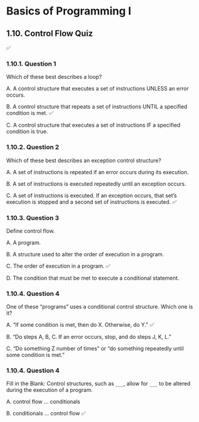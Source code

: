 # Basics of Programming I
## 1.10. Control Flow Quiz

✅

### 1.10.1. Question 1

Which of these best describes a loop?


A. A control structure that executes a set of instructions UNLESS an error occurs.

B. A control structure that repeats a set of instructions UNTIL a specified condition is met. ✅

C. A control structure that executes a set of instructions IF a specified condition is true.


### 1.10.2. Question 2

Which of these best describes an exception control structure?


A. A set of instructions is repeated if an error occurs during its execution.

B. A set of instructions is executed repeatedly until an exception occurs.

C. A set of instructions is executed. If an exception occurs, that set’s execution is stopped and a second set of instructions is executed. ✅




### 1.10.3. Question 3

Define control flow.


A. A program.

B. A structure used to alter the order of execution in a program.

C. The order of execution in a program. ✅

D. The condition that must be met to execute a conditional statement.


### 1.10.4. Question 4

One of these “programs” uses a conditional control structure. Which one is it?


A. “If some condition is met, then do X. Otherwise, do Y.” ✅

B. “Do steps A, B, C. If an error occurs, stop, and do steps J, K, L.”

C. “Do something Z number of times” or “do something repeatedly until some condition is met.”



### 1.10.4. Question 4

Fill in the Blank: Control structures, such as `___`, allow for `___` to be altered during the execution of a program.


A. control flow … conditionals

B. conditionals … control flow ✅
